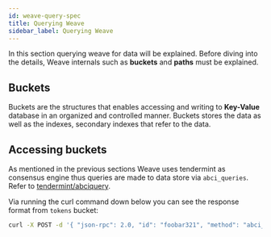 ```yaml
---
id: weave-query-spec
title: Querying Weave
sidebar_label: Querying Weave
---
```


In this section querying weave for data will be explained. Before diving into the details, Weave internals such as __buckets__ and __paths__ must be explained.

## Buckets

Buckets are the structures that enables accessing and writing to __Key-Value__ database in an organized and controlled manner. Buckets stores the data as well as the indexes, secondary indexes that refer to the data.

## Accessing buckets
[//]: # (TODO give reference to weave/tendermint or abci documentation here)
As mentioned in the previous sections Weave uses tendermint as consensus engine thus queries are made to data store via `abci_queries`. Refer to [tendermint/abciquery](https://tendermint.com/rpc/#abciquery).

Via running the curl command down below you can see the response format from `tokens` bucket:
``` bash
curl -X POST -d '{ "json-rpc": 2.0, "id": "foobar321", "method": "abci_query", "params": { "path": "/tokens?prefix", "data": "" } }' https://bns.hugnet.iov.one/
```
